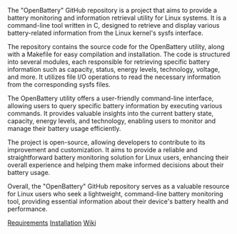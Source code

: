 The "OpenBattery" GitHub repository is a project that aims to provide a battery monitoring and information retrieval utility for Linux systems. It is a command-line tool written in C, designed to retrieve and display various battery-related information from the Linux kernel's sysfs interface.

The repository contains the source code for the OpenBattery utility, along with a Makefile for easy compilation and installation. The code is structured into several modules, each responsible for retrieving specific battery information such as capacity, status, energy levels, technology, voltage, and more. It utilizes file I/O operations to read the necessary information from the corresponding sysfs files.

The OpenBattery utility offers a user-friendly command-line interface, allowing users to query specific battery information by executing various commands. It provides valuable insights into the current battery state, capacity, energy levels, and technology, enabling users to monitor and manage their battery usage efficiently.

The project is open-source, allowing developers to contribute to its improvement and customization. It aims to provide a reliable and straightforward battery monitoring solution for Linux users, enhancing their overall experience and helping them make informed decisions about their battery usage.

Overall, the "OpenBattery" GitHub repository serves as a valuable resource for Linux users who seek a lightweight, command-line battery monitoring tool, providing essential information about their device's battery health and performance.

[Requirements](https://github.com/ToujoursTitou2/OpenBattery/wiki/Installation)
[Installation](https://github.com/ToujoursTitou2/OpenBattery/wiki/Installation)
[Wiki](https://github.com/ToujoursTitou2/OpenBattery/wiki)
